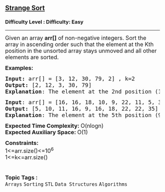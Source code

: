 <h2><a href="https://www.geeksforgeeks.org/problems/strange-sort4316/1?page=1&category=Arrays&status=attempted&sortBy=accuracy">Strange Sort</a></h2><h3>Difficulty Level : Difficulty: Easy</h3><hr><div class="problems_problem_content__Xm_eO"><p><span style="font-size: 18px;">Given an array <strong>arr[]</strong> of non-negative integers. Sort the array in ascending order such that the element at the Kth position in the unsorted array stays unmoved and all other elements are sorted.&nbsp;</span></p>
<p><span style="font-size: 18px;"><strong>Examples:</strong></span></p>
<pre><span style="font-size: 18px;"><strong>Input: </strong>arr[] = [3, 12, 30, 79, 2] , k=2
<strong>Output:</strong> [2, 12, 3, 30, 79]
<strong>Explanation</strong>: The element at the 2nd position (12) remains at its own place while others are sorted.</span>
</pre>
<pre><span style="font-size: 18px;"><strong>Input</strong>: arr[] = [16, 16, 18, 10, 9, 22, 11, 5, 35, 22] , k=5</span><span style="font-size: 18px;">
<strong>Output:</strong> [5, 10, 11, 16, 9, 16, 18, 22, 22, 35]
<strong>Explanation</strong>: The element at the 5th position (9) remains at its own place while others are sorted.</span></pre>
<p><span style="font-size: 18px;"><strong>Expected Time Complexity:&nbsp;</strong>O(nlogn)<br><strong>Expected Auxiliary Space:&nbsp;</strong>O(1)</span></p>
<p><span style="font-size: 18px;"><strong>Constraints:</strong><br>1&lt;=arr.size()&lt;=10<sup>6</sup><br>1&lt;=k&lt;=arr.size()</span></p></div><br><p><span style=font-size:18px><strong>Topic Tags : </strong><br><code>Arrays</code>&nbsp;<code>Sorting</code>&nbsp;<code>STL</code>&nbsp;<code>Data Structures</code>&nbsp;<code>Algorithms</code>&nbsp;